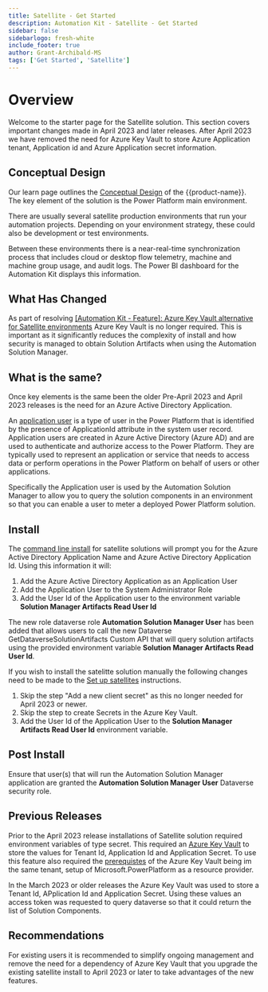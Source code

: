 ```yaml
---
title: Satellite - Get Started
description: Automation Kit - Satellite - Get Started
sidebar: false
sidebarlogo: fresh-white
include_footer: true
author: Grant-Archibald-MS
tags: ['Get Started', 'Satellite']
---
```


# Overview

Welcome to the starter page for the Satellite solution. This section covers important changes made in April 2023 and later releases. After April 2023 we have removed the need for Azure Key Vault to store Azure Application tenant, Application id and Azure Application secret information.

## Conceptual Design

Our learn page outlines the [Conceptual Design](https://learn.microsoft.com/power-automate/guidance/automation-kit/overview/introduction#conceptual-design) of the {{product-name}}. The key element of the solution is the Power Platform main environment.

There are usually several satellite production environments that run your automation projects. Depending on your environment strategy, these could also be development or test environments.

Between these environments there is a near-real-time synchronization process that includes cloud or desktop flow telemetry, machine and machine group usage, and audit logs. The Power BI dashboard for the Automation Kit displays this information.

## What Has Changed

As part of resolving [[Automation Kit - Feature]: Azure Key Vault alternative for Satellite environments](https://github.com/microsoft/powercat-automation-kit/issues/84) Azure Key Vault is no longer required. This is important as it significantly reduces the complexity of install and how security is managed to obtain Solution Artifacts when using the Automation Solution Manager.

## What is the same?

Once key elements is the same been the older Pre-April 2023 and April 2023 releases is the need for an Azure Active Directory Application.

An [application user](https://learn.microsoft.com/power-platform/admin/manage-application-users) is a type of user in the Power Platform that is identified by the presence of ApplicationId attribute in the system user record. Application users are created in Azure Active Directory (Azure AD) and are used to authenticate and authorize access to the Power Platform. They are typically used to represent an application or service that needs to access data or perform operations in the Power Platform on behalf of users or other applications.

Specifically the Application user is used by the Automation Solution Manager to allow you to query the solution components in an environment so that you can enable a user to meter a deployed Power Platform solution.

## Install

The [command line install](/get-started/install) for satellite solutions will prompt you for the Azure Active Directory Application Name and Azure Active Directory Application Id. Using this information it will:

1. Add the Azure Active Directory Application as an Application User
1. Add the Application User to the System Administrator Role
1. Add the User Id of the Application user to the environment variable **Solution Manager Artifacts Read User Id**

The new role dataverse role **Automation Solution Manager User** has been added that allows users to call the new Dataverse GetDataverseSolutionArtifacts Custom API that will query solution artifacts using the provided environment variable **Solution Manager Artifacts Read User Id**.

If you wish to install the satelitte solution manually the following changes need to be made to the [Set up satellites](https://learn.microsoft.com/en-us/power-automate/guidance/automation-kit/setup/satellite) instructions.

1. Skip the step "Add a new client secret" as this no longer needed for April 2023 or newer.
1. Skip the step to create Secrets in the Azure Key Vault.
1. Add the User Id of the Application User to the **Solution Manager Artifacts Read User Id** environment variable.

## Post Install

Ensure that user(s) that will run the Automation Solution Manager application are granted the **Automation Solution Manager User** Dataverse security role.

## Previous Releases

Prior to the April 2023 release installations of Satellite solution required environment variables of type secret. This required an [Azure Key Vault](https://learn.microsoft.com/power-apps/maker/data-platform/environmentvariables#use-azure-key-vault-secrets-preview) to store the values for Tenant Id, Application Id and Application Secret. To use this feature also required the [prerequistes](https://learn.microsoft.com/en-us/power-apps/maker/data-platform/environmentvariables#prerequisites) of the Azure Key Vault being im the same tenant, setup of Microsoft.PowerPlatform as a resource provider.

In the March 2023 or older releases the Azure Key Vault was used to store a Tenant Id, APplication Id and Application Secret. Using these values an access token was requested to query dataverse so that it could return the list of Solution Components.

## Recommendations

For existing users it is recommended to simplify ongoing management and remove the need for a dependency of Azure Key Vault that you upgrade the existing satellite install to April 2023 or later to take advantages of the new features.
